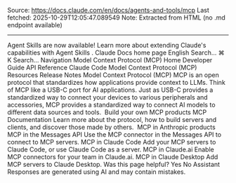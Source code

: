 Source: https://docs.claude.com/en/docs/agents-and-tools/mcp
Last fetched: 2025-10-29T12:05:47.089549
Note: Extracted from HTML (no .md endpoint available)

---

Agent Skills are now available!
Learn more about extending Claude's capabilities with Agent Skills
.
Claude Docs
home page
English
Search...
⌘
K
Search...
Navigation
Model Context Protocol (MCP)
Home
Developer Guide
API Reference
Claude Code
Model Context Protocol (MCP)
Resources
Release Notes
Model Context Protocol (MCP)
MCP is an open protocol that standardizes how applications provide context to LLMs.
Think of MCP like a USB-C port for AI applications. Just as USB-C provides a standardized way to connect your devices to various peripherals and accessories, MCP provides a standardized way to connect AI models to different data sources and tools.
​
Build your own MCP products
MCP Documentation
Learn more about the protocol, how to build servers and clients, and discover those made by others.
​
MCP in Anthropic products
MCP in the Messages API
Use the MCP connector in the Messages API to connect to MCP servers.
MCP in Claude Code
Add your MCP servers to Claude Code, or use Claude Code as a server.
MCP in Claude.ai
Enable MCP connectors for your team in Claude.ai.
MCP in Claude Desktop
Add MCP servers to Claude Desktop.
Was this page helpful?
Yes
No
Assistant
Responses are generated using AI and may contain mistakes.
